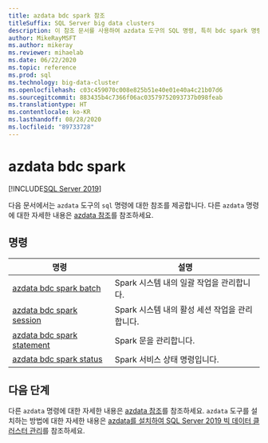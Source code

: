 ```yaml
---
title: azdata bdc spark 참조
titleSuffix: SQL Server big data clusters
description: 이 참조 문서를 사용하여 azdata 도구의 SQL 명령, 특히 bdc spark 명령을 이해할 수 있습니다.
author: MikeRayMSFT
ms.author: mikeray
ms.reviewer: mihaelab
ms.date: 06/22/2020
ms.topic: reference
ms.prod: sql
ms.technology: big-data-cluster
ms.openlocfilehash: c03c459070c008e825b51e40e01e40a4c21b07d6
ms.sourcegitcommit: 883435b4c7366f06ac03579752093737b098feab
ms.translationtype: HT
ms.contentlocale: ko-KR
ms.lasthandoff: 08/28/2020
ms.locfileid: "89733728"
---
```

# <a name="azdata-bdc-spark"></a>azdata bdc spark

[!INCLUDE[SQL Server 2019](../../includes/applies-to-version/sqlserver2019.md)]

다음 문서에서는 `azdata` 도구의 `sql` 명령에 대한 참조를 제공합니다. 다른 `azdata` 명령에 대한 자세한 내용은 [azdata 참조](reference-azdata.md)를 참조하세요.

## <a name="commands"></a>명령
| 명령 | 설명 |
| --- | --- |
[azdata bdc spark batch](reference-azdata-bdc-spark-batch.md) | Spark 시스템 내의 일괄 작업을 관리합니다.
[azdata bdc spark session](reference-azdata-bdc-spark-session.md) | Spark 시스템 내의 활성 세션 작업을 관리합니다.
[azdata bdc spark statement](reference-azdata-bdc-spark-statement.md) | Spark 문을 관리합니다.
[azdata bdc spark status](reference-azdata-bdc-spark-status.md) | Spark 서비스 상태 명령입니다.

## <a name="next-steps"></a>다음 단계

다른 `azdata` 명령에 대한 자세한 내용은 [azdata 참조](reference-azdata.md)를 참조하세요. `azdata` 도구를 설치하는 방법에 대한 자세한 내용은 [azdata를 설치하여 SQL Server 2019 빅 데이터 클러스터 관리](../install/deploy-install-azdata.md)를 참조하세요.
